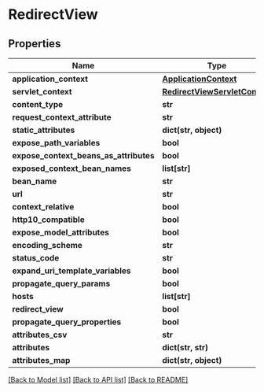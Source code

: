 # RedirectView

## Properties
Name | Type | Description | Notes
------------ | ------------- | ------------- | -------------
**application_context** | [**ApplicationContext**](ApplicationContext.md) |  | [optional] 
**servlet_context** | [**RedirectViewServletContext**](RedirectViewServletContext.md) |  | [optional] 
**content_type** | **str** |  | [optional] 
**request_context_attribute** | **str** |  | [optional] 
**static_attributes** | **dict(str, object)** |  | [optional] 
**expose_path_variables** | **bool** |  | [optional] 
**expose_context_beans_as_attributes** | **bool** |  | [optional] 
**exposed_context_bean_names** | **list[str]** |  | [optional] 
**bean_name** | **str** |  | [optional] 
**url** | **str** |  | [optional] 
**context_relative** | **bool** |  | [optional] 
**http10_compatible** | **bool** |  | [optional] 
**expose_model_attributes** | **bool** |  | [optional] 
**encoding_scheme** | **str** |  | [optional] 
**status_code** | **str** |  | [optional] 
**expand_uri_template_variables** | **bool** |  | [optional] 
**propagate_query_params** | **bool** |  | [optional] 
**hosts** | **list[str]** |  | [optional] 
**redirect_view** | **bool** |  | [optional] 
**propagate_query_properties** | **bool** |  | [optional] 
**attributes_csv** | **str** |  | [optional] 
**attributes** | **dict(str, str)** |  | [optional] 
**attributes_map** | **dict(str, object)** |  | [optional] 

[[Back to Model list]](../README.md#documentation-for-models) [[Back to API list]](../README.md#documentation-for-api-endpoints) [[Back to README]](../README.md)


